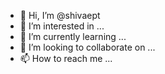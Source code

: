 - 👋 Hi, I’m @shivaept
- 👀 I’m interested in ...
- 🌱 I’m currently learning ...
- 💞️ I’m looking to collaborate on ...
- 📫 How to reach me ...

<!---
shivaept/shivaept is a ✨ special ✨ repository because its `README.md` (this file) appears on your GitHub profile.
You can click the Preview link to take a look at your changes.
--->
